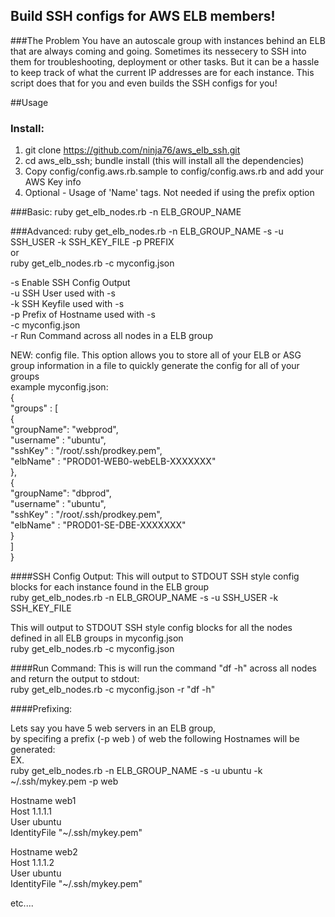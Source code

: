 ## Build SSH configs for AWS ELB members!

###The Problem
You have an autoscale group with instances behind an ELB that are always coming and going.  Sometimes its nessecery to SSH into them for troubleshooting, deployment or other tasks.  But it can be a hassle to keep track of what the current IP addresses are for each instance.  This script does that for you and even builds the SSH configs for you!

##Usage

### Install:
1. git clone https://github.com/ninja76/aws_elb_ssh.git
1. cd aws_elb_ssh; bundle install  (this will install all the dependencies)
3. Copy config/config.aws.rb.sample to config/config.aws.rb and add your AWS Key info
4. Optional - Usage of 'Name' tags.  Not needed if using the prefix option

###Basic:
ruby get_elb_nodes.rb -n ELB_GROUP_NAME

###Advanced:
ruby get_elb_nodes.rb -n ELB_GROUP_NAME -s -u SSH_USER -k SSH_KEY_FILE -p PREFIX<br>
or<br>
ruby get_elb_nodes.rb -c myconfig.json<br>

  -s Enable SSH Config Output<br>
  -u SSH User used with -s<br>
  -k SSH Keyfile used with -s<br>
  -p Prefix of Hostname used with -s<br>
  -c myconfig.json<br>
  -r Run Command across all nodes in a ELB group<br>

NEW: config file.  This option allows you to store all of your ELB or ASG group information in a file to quickly generate the config for all of your groups<br>
example myconfig.json:<br>
{<br>
        "groups" : [<br>
        {<br>
                "groupName": "webprod",<br>
                "username" : "ubuntu",<br>
                "sshKey"   : "/root/.ssh/prodkey.pem",<br>
                "elbName"  : "PROD01-WEB0-webELB-XXXXXXX"<br>
        },<br>
        {<br>
                "groupName": "dbprod",<br>
                "username" : "ubuntu",<br>
                "sshKey"   : "/root/.ssh/prodkey.pem",<br>
                "elbName"  : "PROD01-SE-DBE-XXXXXXX"<br>
        }<br>
        ]<br>
}<br>


####SSH Config Output:
This will output to STDOUT SSH style config blocks for each instance found in the ELB group<br>
ruby get_elb_nodes.rb -n ELB_GROUP_NAME -s -u SSH_USER -k SSH_KEY_FILE

This will output to STDOUT SSH style config blocks for all the nodes defined in all ELB groups in myconfig.json<br>
ruby get_elb_nodes.rb -c myconfig.json<br>

####Run Command:
This is will run the command "df -h" across all nodes and return the output to stdout: <br>
ruby get_elb_nodes.rb -c myconfig.json -r "df -h" <br>


####Prefixing:

Lets say you have 5 web servers in an ELB group,<br>
by specifing a prefix (-p web ) of web the following Hostnames will be generated:<br>
EX. <br>
ruby get_elb_nodes.rb -n ELB_GROUP_NAME -s -u ubuntu -k ~/.ssh/mykey.pem -p web

Hostname web1<br>
Host 1.1.1.1<br>
User ubuntu<br>
IdentityFile "~/.ssh/mykey.pem"

Hostname web2<br>
Host 1.1.1.2<br>
User ubuntu<br>
IdentityFile "~/.ssh/mykey.pem"

etc....
